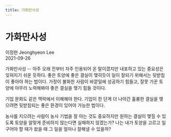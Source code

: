 ```yaml
---
title: 가화만사성
---
```


# 가화만사성

이정현 Jeonghyeon Lee  
2021-09-26

가화만사성 -- 아주 오래 전부터 자주 인용되어 온 말이겠지만 내포하고 있는 중요성은 잊혀지기 쉬운 듯하다. 좋은 토양에 좋은 결실이 맺히듯이 일이 잘되기 위해서는 뒷받침이 좋아야 하는 법이다. 가정이 불화한 사람이 바깥일에 성공하기 힘들고, 잘못 가꾼 토양에 아무리 노력해봐야 좋은 결실을 맺기 힘들 것이다.

기업 문화도 같은 맥락에서 이해해야 한다. 기업이 한 단계 더 나아간 훌륭한 결실을 맺으려면 뒷받침되는 좋은 환경이 있어야 가능한 법이다.

농사를 지으려는 사람이 농사 기법을 잘 아는 것도 중요하지만 원하는 결실이 맺힐 수 있도록 토양을 알맞게 준비하지 않는다면 실패하지 않겠는가? 나는 내가 토양을 고르고 일구어야 할 때가 왔을 때 그 일을 얼마나 잘해낼 수 있을까?
